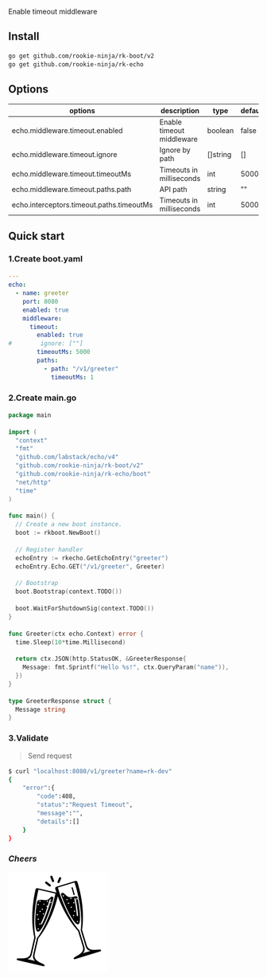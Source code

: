 Enable timeout middleware

## Install
```bash
go get github.com/rookie-ninja/rk-boot/v2
go get github.com/rookie-ninja/rk-echo
```

## Options
| options                                   | description               | type     | default |
|-------------------------------------------|---------------------------|----------|---------|
| echo.middleware.timeout.enabled           | Enable timeout middleware | boolean  | false   |
| echo.middleware.timeout.ignore            | Ignore by path            | []string | []      |
| echo.middleware.timeout.timeoutMs         | Timeouts in milliseconds  | int      | 5000    |
| echo.middleware.timeout.paths.path        | API path                  | string   | ""      |
| echo.interceptors.timeout.paths.timeoutMs | Timeouts in milliseconds  | int      | 5000    |

## Quick start
### 1.Create boot.yaml
```yaml
---
echo:
  - name: greeter
    port: 8080
    enabled: true
    middleware:
      timeout:
        enabled: true
#        ignore: [""]
        timeoutMs: 5000
        paths:
          - path: "/v1/greeter"
            timeoutMs: 1
```

### 2.Create main.go
```go
package main

import (
  "context"
  "fmt"
  "github.com/labstack/echo/v4"
  "github.com/rookie-ninja/rk-boot/v2"
  "github.com/rookie-ninja/rk-echo/boot"
  "net/http"
  "time"
)

func main() {
  // Create a new boot instance.
  boot := rkboot.NewBoot()

  // Register handler
  echoEntry := rkecho.GetEchoEntry("greeter")
  echoEntry.Echo.GET("/v1/greeter", Greeter)

  // Bootstrap
  boot.Bootstrap(context.TODO())

  boot.WaitForShutdownSig(context.TODO())
}

func Greeter(ctx echo.Context) error {
  time.Sleep(10*time.Millisecond)

  return ctx.JSON(http.StatusOK, &GreeterResponse{
    Message: fmt.Sprintf("Hello %s!", ctx.QueryParam("name")),
  })
}

type GreeterResponse struct {
  Message string
}
```

### 3.Validate
> Send request

```bash
$ curl "localhost:8080/v1/greeter?name=rk-dev"
{
    "error":{
        "code":408,
        "status":"Request Timeout",
        "message":"",
        "details":[]
    }
}
```

### _**Cheers**_
![](../../../../img/user-guide/cheers.png)
